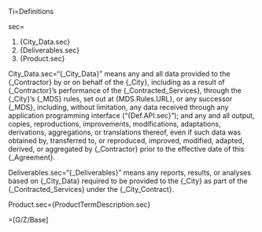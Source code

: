 Ti=Definitions

sec=<ol><li>{City_Data.sec}</li><li>{Deliverables.sec}</li><li>{Product.sec}</li></ol>

City_Data.sec=“{_City_Data}” means any and all data provided to the {_Contractor} by or on behalf of the {_City}, including as a result of {_Contractor}’s performance of the {_Contracted_Services}, through the {_City}’s {_MDS} rules, set out at {MDS.Rules.URL}, or any successor {_MDS}, including, without limitation, any data received through any application programming interface (“{Def.API.sec}”); and any and all output, copies, reproductions, improvements, modifications, adaptations, derivations, aggregations, or translations thereof, even if such data was obtained by, transferred to, or reproduced, improved, modified, adapted, derived, or aggregated by {_Contractor} prior to the effective date of this {_Agreement}.

Deliverables.sec=“{_Deliverables}” means any reports, results, or analyses based on {_City_Data} required to be provided to the {_City} as part of the {_Contracted_Services} under the {_City_Contract}.

Product.sec={ProductTermDescription.sec}

=[G/Z/Base]

